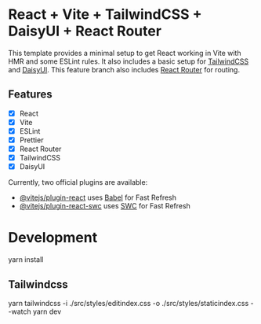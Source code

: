 # React + Vite + TailwindCSS + DaisyUI + React Router

This template provides a minimal setup to get React working in Vite with HMR and some ESLint rules. It also includes a basic setup for [TailwindCSS](https://tailwindcss.com/) and [DaisyUI](https://daisyui.com/). This feature branch also includes [React Router](https://reactrouter.com/) for routing.

## Features
- [x] React
- [x] Vite
- [x] ESLint
- [x] Prettier
- [x] React Router
- [x] TailwindCSS
- [x] DaisyUI

Currently, two official plugins are available:

- [@vitejs/plugin-react](https://github.com/vitejs/vite-plugin-react/blob/main/packages/plugin-react/README.md) uses [Babel](https://babeljs.io/) for Fast Refresh
- [@vitejs/plugin-react-swc](https://github.com/vitejs/vite-plugin-react-swc) uses [SWC](https://swc.rs/) for Fast Refresh

# Development
yarn install

## Tailwindcss
yarn tailwindcss -i ./src/styles/editindex.css -o ./src/styles/staticindex.css --watch
yarn dev

